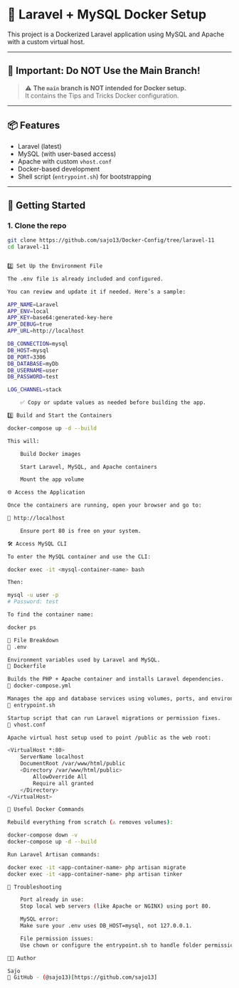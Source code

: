 # 🚀 Laravel + MySQL Docker Setup

This project is a Dockerized Laravel application using MySQL and Apache with a custom virtual host.

---


## 🚨 Important: Do NOT Use the Main Branch!

> ⚠️ **The `main` branch is NOT intended for Docker setup.**  
> It contains the Tips and Tricks Docker configuration.

---

## 📦 Features

- Laravel (latest)
- MySQL (with user-based access)
- Apache with custom `vhost.conf`
- Docker-based development
- Shell script (`entrypoint.sh`) for bootstrapping

---

## 🐳 Getting Started

### 1. Clone the repo

```bash
git clone https://github.com/sajo13/Docker-Config/tree/laravel-11
cd laravel-11


2️⃣ Set Up the Environment File

The .env file is already included and configured.

You can review and update it if needed. Here’s a sample:

APP_NAME=Laravel
APP_ENV=local
APP_KEY=base64:generated-key-here
APP_DEBUG=true
APP_URL=http://localhost

DB_CONNECTION=mysql
DB_HOST=mysql
DB_PORT=3306
DB_DATABASE=myDb
DB_USERNAME=user
DB_PASSWORD=test

LOG_CHANNEL=stack

    ✅ Copy or update values as needed before building the app.

3️⃣ Build and Start the Containers

docker-compose up -d --build

This will:

    Build Docker images

    Start Laravel, MySQL, and Apache containers

    Mount the app volume

🌐 Access the Application

Once the containers are running, open your browser and go to:

🔗 http://localhost

    Ensure port 80 is free on your system.

🛠 Access MySQL CLI

To enter the MySQL container and use the CLI:

docker exec -it <mysql-container-name> bash

Then:

mysql -u user -p
# Password: test

To find the container name:

docker ps

🧩 File Breakdown
📁 .env

Environment variables used by Laravel and MySQL.
📄 Dockerfile

Builds the PHP + Apache container and installs Laravel dependencies.
📄 docker-compose.yml

Manages the app and database services using volumes, ports, and environment variables.
📄 entrypoint.sh

Startup script that can run Laravel migrations or permission fixes.
📄 vhost.conf

Apache virtual host setup used to point /public as the web root:

<VirtualHost *:80>
    ServerName localhost
    DocumentRoot /var/www/html/public
    <Directory /var/www/html/public>
        AllowOverride All
        Require all granted
    </Directory>
</VirtualHost>

🧹 Useful Docker Commands

Rebuild everything from scratch (⚠️ removes volumes):

docker-compose down -v
docker-compose up -d --build

Run Laravel Artisan commands:

docker exec -it <app-container-name> php artisan migrate
docker exec -it <app-container-name> php artisan tinker

🐞 Troubleshooting

    Port already in use:
    Stop local web servers (like Apache or NGINX) using port 80.

    MySQL error:
    Make sure your .env uses DB_HOST=mysql, not 127.0.0.1.

    File permission issues:
    Use chown or configure the entrypoint.sh to handle folder permissions.

🧑‍💻 Author

Sajo
🔗 GitHub - (@sajo13)[https://github.com/sajo13]